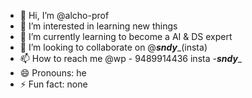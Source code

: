 - 👋 Hi, I’m @alcho-prof
- 👀 I’m interested in learning new things
- 🌱 I’m currently learning to become a AI & DS expert
- 💞️ I’m looking to collaborate on @___sndy____(insta)
- 📫 How to reach me @wp - 9489914436 insta -___sndy____
- 😄 Pronouns: he
- ⚡ Fun fact: none

<!---
alcho-prof/alcho-prof is a ✨ special ✨ repository because its `README.md` (this file) appears on your GitHub profile.
You can click the Preview link to take a look at your changes.
--->
